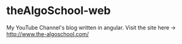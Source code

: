 # theAlgoSchool-web
My YouTube Channel's blog written in angular. 
Visit the site here -> http://www.the-algoschool.com/
